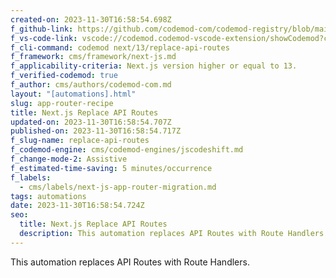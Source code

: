 ```yaml
---
created-on: 2023-11-30T16:58:54.698Z
f_github-link: https://github.com/codemod-com/codemod-registry/blob/main/codemods/next/13/replace-api-routes
f_vs-code-link: vscode://codemod.codemod-vscode-extension/showCodemod?chd=NqIyIrHZwTXlxQEcQTe-fCeYsQ4
f_cli-command: codemod next/13/replace-api-routes
f_framework: cms/framework/next-js.md
f_applicability-criteria: Next.js version higher or equal to 13.
f_verified-codemod: true
f_author: cms/authors/codemod-com.md
layout: "[automations].html"
slug: app-router-recipe
title: Next.js Replace API Routes
updated-on: 2023-11-30T16:58:54.707Z
published-on: 2023-11-30T16:58:54.717Z
f_slug-name: replace-api-routes
f_codemod-engine: cms/codemod-engines/jscodeshift.md
f_change-mode-2: Assistive
f_estimated-time-saving: 5 minutes/occurrence
f_labels:
  - cms/labels/next-js-app-router-migration.md
tags: automations
date: 2023-11-30T16:58:54.724Z
seo:
  title: Next.js Replace API Routes
  description: This automation replaces API Routes with Route Handlers.
---
```

This automation replaces API Routes with Route Handlers.